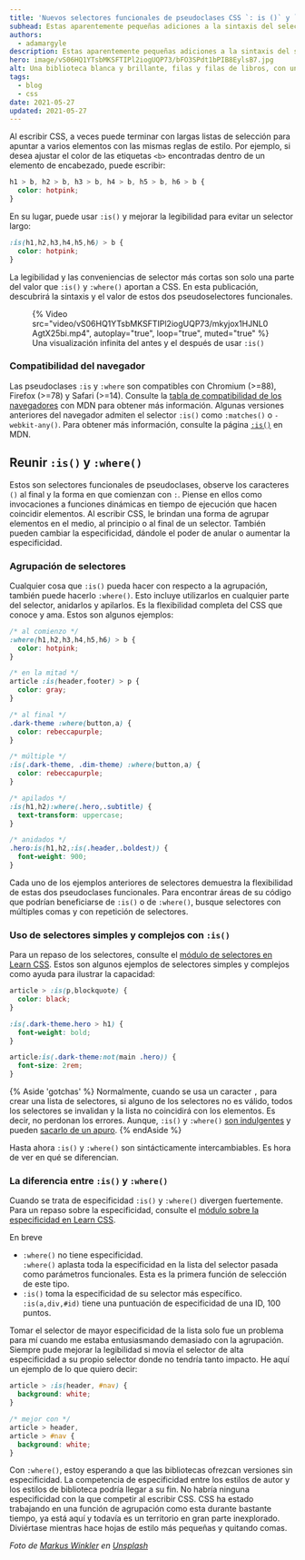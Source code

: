 ```yaml
---
title: 'Nuevos selectores funcionales de pseudoclases CSS `: is ()` y `: where ()`'
subhead: Estas aparentemente pequeñas adiciones a la sintaxis del selector de CSS tendrán un gran impacto.
authors:
  - adamargyle
description: Estas aparentemente pequeñas adiciones a la sintaxis del selector de CSS tendrán un gran impacto.
hero: image/vS06HQ1YTsbMKSFTIPl2iogUQP73/bFO3SPdt1bPIB8EylsB7.jpg
alt: Una biblioteca blanca y brillante, filas y filas de libros, con una sola persona en el medio que busca un solo libro.
tags:
  - blog
  - css
date: 2021-05-27
updated: 2021-05-27
---
```


Al escribir CSS, a veces puede terminar con largas listas de selección para apuntar a varios elementos con las mismas reglas de estilo. Por ejemplo, si desea ajustar el color de las etiquetas `<b>` encontradas dentro de un elemento de encabezado, puede escribir:

```css
h1 > b, h2 > b, h3 > b, h4 > b, h5 > b, h6 > b {
  color: hotpink;
}
```

En su lugar, puede usar `:is()` y mejorar la legibilidad para evitar un selector largo:

```css
:is(h1,h2,h3,h4,h5,h6) > b {
  color: hotpink;
}
```

La legibilidad y las conveniencias de selector más cortas son solo una parte del valor que `:is()` y `:where()` aportan a CSS. En esta publicación, descubrirá la sintaxis y el valor de estos dos pseudoselectores funcionales.

<figure class="w-figure w-figure--fullbleed">{% Video src="video/vS06HQ1YTsbMKSFTIPl2iogUQP73/mkyjox1HJNL0AgtX25bi.mp4", autoplay="true", loop="true", muted="true" %} <figcaption class="w-figure"> Una visualización infinita del antes y el después de usar <code>:is()</code></figcaption></figure>

### Compatibilidad del navegador

Las pseudoclases `:is` y `:where` son compatibles con Chromium (&gt;=88), Firefox (&gt;=78) y Safari (&gt;=14). Consulte la [tabla de compatibilidad de los navegadores](https://developer.mozilla.org/docs/Web/CSS/:where#Browser_compatibility) con MDN para obtener más información. Algunas versiones anteriores del navegador admiten el selector `:is()` como `:matches()` o `-webkit-any()`. Para obtener más información, consulte la página <a href="https://developer.mozilla.org/docs/Web/CSS/:is" data-md-type="link">`:is()`</a> en MDN.

## Reunir `:is()` y `:where()`

Estos son selectores funcionales de pseudoclases, observe los caracteres `()` al final y la forma en que comienzan con `:`. Piense en ellos como invocaciones a funciones dinámicas en tiempo de ejecución que hacen coincidir elementos. Al escribir CSS, le brindan una forma de agrupar elementos en el medio, al principio o al final de un selector. También pueden cambiar la especificidad, dándole el poder de anular o aumentar la especificidad.

### Agrupación de selectores

Cualquier cosa que `:is()` pueda hacer con respecto a la agrupación, también puede hacerlo `:where()`. Esto incluye utilizarlos en cualquier parte del selector, anidarlos y apilarlos. Es la flexibilidad completa del CSS que conoce y ama. Estos son algunos ejemplos:

```css
/* al comienzo */
:where(h1,h2,h3,h4,h5,h6) > b {
  color: hotpink;
}

/* en la mitad */
article :is(header,footer) > p {
  color: gray;
}

/* al final */
.dark-theme :where(button,a) {
  color: rebeccapurple;
}

/* múltiple */
:is(.dark-theme, .dim-theme) :where(button,a) {
  color: rebeccapurple;
}

/* apilados */
:is(h1,h2):where(.hero,.subtitle) {
  text-transform: uppercase;
}

/* anidados */
.hero:is(h1,h2,:is(.header,.boldest)) {
  font-weight: 900;
}
```

Cada uno de los ejemplos anteriores de selectores demuestra la flexibilidad de estas dos pseudoclases funcionales. Para encontrar áreas de su código que podrían beneficiarse de `:is()` o de `:where()`, busque selectores con múltiples comas y con repetición de selectores.

### Uso de selectores simples y complejos con `:is()`

Para un repaso de los selectores, consulte el [módulo de selectores en Learn CSS](/learn/css/selectors/#complex-selectors). Estos son algunos ejemplos de selectores simples y complejos como ayuda para ilustrar la capacidad:

```css
article > :is(p,blockquote) {
  color: black;
}

:is(.dark-theme.hero > h1) {
  font-weight: bold;
}

article:is(.dark-theme:not(main .hero)) {
  font-size: 2rem;
}
```

{% Aside 'gotchas' %} Normalmente, cuando se usa un caracter `,` para crear una lista de selectores, si alguno de los selectores no es válido, todos los selectores se invalidan y la lista no coincidirá con los elementos. Es decir, no perdonan los errores. Aunque, `:is()` y `:where()` [son indulgentes](https://developer.mozilla.org/docs/Web/CSS/:is#forgiving_selector_parsing) y pueden [sacarlo de un apuro](https://css-tricks.com/almanac/selectors/i/is/#forgiving-selector-lists). {% endAside %}

Hasta ahora `:is()` y `:where()` son sintácticamente intercambiables. Es hora de ver en qué se diferencian.

### La diferencia entre `:is()` y `:where()`

Cuando se trata de especificidad `:is()` y `:where()` divergen fuertemente. Para un repaso sobre la especificidad, consulte el [módulo sobre la especificidad en Learn CSS](/learn/css/specificity/).

En breve

- `:where()` no tiene especificidad.<br> `:where()` aplasta toda la especificidad en la lista del selector pasada como parámetros funcionales. Esta es la primera función de selección de este tipo.
- `:is()` toma la especificidad de su selector más específico.<br> `:is(a,div,#id)` tiene una puntuación de especificidad de una ID, 100 puntos.

Tomar el selector de mayor especificidad de la lista solo fue un problema para mí cuando me estaba entusiasmando demasiado con la agrupación. Siempre pude mejorar la legibilidad si movía el selector de alta especificidad a su propio selector donde no tendría tanto impacto. He aquí un ejemplo de lo que quiero decir:

```css
article > :is(header, #nav) {
  background: white;
}

/* mejor con */
article > header,
article > #nav {
  background: white;
}
```

Con `:where()`, estoy esperando a que las bibliotecas ofrezcan versiones sin especificidad. La competencia de especificidad entre los estilos de autor y los estilos de biblioteca podría llegar a su fin. No habría ninguna especificidad con la que competir al escribir CSS. CSS ha estado trabajando en una función de agrupación como esta durante bastante tiempo, ya está aquí y todavía es un territorio en gran parte inexplorado. Diviértase mientras hace hojas de estilo más pequeñas y quitando comas.

*Foto de [Markus Winkler](https://unsplash.com/@markuswinkler) en [Unsplash](https://unsplash.com/photos/afW1hht0NSs)*
